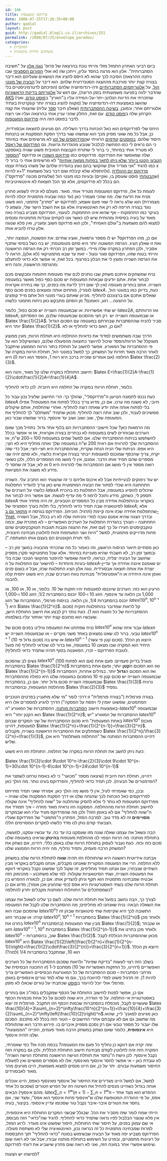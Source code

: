 ```yaml
---
id: 146
title: פרדוקס המעטפות
date: 2008-07-25T17:26:35+00:00
author: gadial
layout: post
guid: http://gadial.blogli.co.il/archives/151
permalink: /2008/07/25/envelope_paradox/
categories:
  - הסתברות
  - משחקים וחידות מתמטיות
---
```

ביום רביעי האחרון התמזל מזלי והייתי נוכח בהרצאה של פרופ' [נוגה אלון](http://he.wikipedia.org/wiki/%D7%A0%D7%95%D7%92%D7%94_%D7%90%D7%9C%D7%95%D7%9F) על "חשיבה הסתברותית". אלון הוא מרצה בחסד עליון, וייתכן שזו (או אולי [הפורום הספציפי](http://www.math.technion.ac.il/Site/events/special-lectures/Mathclub/) שבו ניתנה ההרצאה) הסיבה לכך שהוא לא היסס להציג את הנושאים שעליהם הוא דיבר בצורה קצת יותר מורכבת מההצגה הסטנדרטית שלהם. הוא דיבר על [הבעיה של מונטי הול](http://www.gadial.net/?p=111), על [אלגוריתמים הסתברותיים](http://he.wikipedia.org/wiki/%D7%90%D7%9C%D7%92%D7%95%D7%A8%D7%99%D7%AA%D7%9D_%D7%90%D7%A7%D7%A8%D7%90%D7%99) ודה-רנדומיזציה שלהם (הפיכתם לדטרמיניסטיים בלי שהדבר ילווה בפגיעה משמעותית בזמן הריצה), עם דגש על [אלגוריתם בדיקת הראשוניות AKS](http://en.wikipedia.org/wiki/AKS_primality_test) (שהזכרתי את הדיווח הנלהב-יתר-על-המידה עליו ב"הארץ" ב[פוסט קודם](http://www.gadial.net/?p=144), ואני מקווה להציג בצורה יותר קונקרטית בעתיד) שהושג באמצעות דה-רנדומיזציה של אלגוריתם אחר; וכמובן, [בשיטה ההסתברותית](http://en.wikipedia.org/wiki/Probabilistic_method) (שאלון חיבר [ספר](http://www.amazon.com/Probabilistic-Wiley-Interscience-Discrete-Mathematics-Optimization/dp/0471370460) עליה) שהצגתי את קצה הקרחון שלה ב[פוסט קודם](http://www.gadial.net/?p=36). עם זאת, החלק שהכי עניין אותי בהרצאה ועליו אני רוצה לדבר בפוסט הזה היה [פרדוקס המעטפות](http://en.wikipedia.org/wiki/Two_envelopes_problem).

היחס שלי לפרדוקסים הוא כאל הוכחות בדרך השלילה. הם מגיעים לתוצאה אבסורדית, כן; אבל כל מה שאני מסיק מכך הוא שמשהו שגוי בדרך הסקת המסקנות או בהנחות היסוד שלהם. [בפוסטים](http://www.gadial.net/?p=141) [קודמים](http://www.gadial.net/?p=142) הראיתי ש[הפרדוקסים של זנון](http://he.wikipedia.org/wiki/%D7%94%D7%A4%D7%A8%D7%93%D7%95%D7%A7%D7%A1%D7%99%D7%9D_%D7%A9%D7%9C_%D7%96%D7%A0%D7%95%D7%9F) לא מרשימים אותי במיוחד כי הם נראים לי כמו המחשה לבלבול שנובע מהגדרות גרועות. גם [הפרדוקס של ראסל](http://nimrodavissar.com/blogica/archives/125) לא מטריד אותי במיוחד, כי ברור לי שתורת הקבוצות הנאיבית פשוט שגויה באספקט שלה שמאפשר את הפרדוקס. פרדוקסים כמו [פרדוקס השקרן](http://he.wikipedia.org/wiki/%D7%A4%D7%A8%D7%93%D7%95%D7%A7%D7%A1_%D7%94%D7%A9%D7%A7%D7%A8%D7%9F) או פרדוקס "[המספר הטבעי הקטן ביותר שלא ניתן לתאר בפחות ממאה אותיות](http://he.wikipedia.org/wiki/%D7%94%D7%A4%D7%A8%D7%93%D7%95%D7%A7%D7%A1_%D7%A9%D7%9C_%D7%91%D7%A8%D7%99)" לא מרשימים אותי כי ברור לי שהקושי בהם נעוץ בהגדרה שלהם של משהו בעזרת עצמו (כמו להגיד "אני מגדיר את x להיות x+1" ולהתפלא שלא קיבלת שום דבר בעל משמעות). [פרדוקס יום ההולדת](http://he.wikipedia.org/wiki/%D7%A4%D7%A8%D7%93%D7%95%D7%A7%D7%A1_%D7%99%D7%95%D7%9D_%D7%94%D7%94%D7%95%D7%9C%D7%93%D7%AA) (ש[הבטחתי](http://www.gadial.net/?p=137) פוסט שעוסק בו, ואקיים) ובעיות כמו מונטי הול (שלעתים מכונה "פרדוקס") הם בכלל לא פרדוקסים, אלא סך הכל תוצאות לא אינטואיטיביות.

לעומת כל אלו, פרדוקס המעטפות מטריד אותי. מאוד. מעולם לא זכיתי לשמוע פתרון מניח את הדעת שלו. מה שהכי מצמרר כאן (עד כמה שבעיה מתמטית יכולה להיות מצמררת) הוא שלא נראה לי שאי פעם אשמע; לפרדוקס יש "פתרון" מתמטי, הוא פשוט נוגד בצורה חריפה לא רק את האינטואיציה אלא גם את השכל הישר שלי, ונשמע לי בעיקר כמו התחמקות &#8211; אף שהוא אינו התחמקות. לטעמי, הפרדוקס מצביע בצורה נאה מאוד על בעיה בסיסית ומהותית שיש לנו כאשר אנו לוקחים עובדות מתמטיות ומנסים למצוא להם משמעות ב"עולם האמיתי", ולכן הוא פרדוקס חשוב ומעניין, ואין פלא שנוגה אלון טרח להביא אותו.

אם כן, מהו הפרדוקס? יש לו מספר גרסאות, ואציג שתיים: את הפשוטה, הנפוצה יותר, ואת זו שאלון הציג. הגרסה הפשוטה יותר היא סתם מטומטמת; יש בה כשל בסיסי שתכף אסביר, ולכן הפתרון במקרה שלה מיידי. במשך זמן רב הכרתי רק את הגרסה הראשונה והייתי בטוח שזהו, הפרדוקס סגור ונעול &#8211; זאת עד שבא מתמטיקאי (לא אלון), הראה לי את הגרסה השנייה ופוצץ לי את הבלון בפרצוף. בכל זאת, אי אפשר ולא כדאי להתעלם מהגרסה הראשונה, והנה היא:

נניח שמשחקים איתכם משחק שבו נותנים לכם שתי מעטפות חתומות ומבקשים מכם לבחור אחת. אתם יודעים שבאחת המעטפות יש סכום כסף כפול מאשר במעטפה השנייה. אתם בוחרים מעטפה (אין לך שום דרך לדעת מה בפנים, כך שזו בחירה אקראית לגמרי), פותחים אותה ומוצאים בפנים סכום כסף $latex A$. כעת, בדיוק כמו במונטי הול, שואלים אתכם אם ברצונכם להחליף. מכיוון שאתם בוגרי מונטי הול אתם מייד קופצים על ההצעה&#8230; רגע, האמנם? מן הסתם מתבקש כאן ניתוח מתמטי כלשהו.

יש שתי אפשרויות: או שבמעטפה השנייה יש סכום כפול, כלומר $latex 2A$, ואז הרווחתם $latex A$; או שבמעטפה השנייה יש  רק חצי מהסכום שבמעטפה שלכם, ואז הפסדתם $latex \frac{1}{2}A$. סביר להניח שההסתברות שבחרתם במעטפה עם הסכום הגדול יותר היא $latex \frac{1}{2}$. אם כן, האם כדאי להחליף או לא?

הדרך שבה משתמשים למדוד את כדאיות ההחלפה היא תוחלת הרווח; מעין ממוצע משוקלל של הרווח/הפסד שיכול להיווצר כתוצאה מהפעולה שלכם, כשהשיקלול הוא על פי ההסתברות של המאורע. אפשר לחשוב על תוחלת בתור הרווח הממוצע שיתקבל לאחר הרבה מאוד חזרות על המשחק; כך למשל במונטי הול, תוחלת הרווח במקרה של החלפה (אם אומרים שזכייה ברכב היא רווח 1, והפסד הוא רווח 0) היא $latex \frac{2}{3}$.

חישוב התוחלת במקרה שלנו קל מאוד, והנה הוא: $latex E=\frac{1}{2}A-\frac{1}{2}\cdot\frac{1}{2}A=\frac{1}{4}A$.

כלומר, תוחלת הרווח במקרה של החלפה היא חיובית. לכן כדאי להחליף.

כעת נכנס לתמונה הטיעון ה"פרדוקסלי", שהולך כך: הרי החישוב שלעיל נכון עבור כל $latex A$ חיובי, לא משנה מה ערכו. אם כן, מדוע צריך בכלל לפתוח את המעטפה? אפילו בלי לפתוח אותה אתה יודע שאתה רוצה להחליף. ואחרי שהחלפת, אותם שיקולים ממשיכים לעבוד, ולכן שוב אתה רוצה להחליף. מכאן שתמיד "משתלם" לך להחליף את המעטפה שלך, שוב ושוב ושוב עד אינסוף. ברור שמשהו שבור כאן.

מה הרמאות כאן? שכל חישובי ההסתברויות הם בלוף אחד גדול. נתחיל מכך שאם הערכים שבוחרים לשים במעטפות לא נבחרים בצורה אקראית, אז אי אפשר בכלל להשתמש בניתוח ההסתברותי שלנו. אם למשל שמים במעטפות 100 ו-200 ש"ח, אז ההסתברות שלך להרוויח אם ראית 200 ש"ח במעטפה שלך ואתה מחליף היא לא חצי; היא אפס. הניתוח שלי הניח הנחה שקרית, שההסתברות היא חצי-חצי; אבל כדי שזה יקרה, צריך שהכסף שמוכנס למעטפות ייבחר בצורה אקראית כלשהי, ולא סתם יהיה שני מספרים שהם תמיד אותו הדבר. אמנם, אין לי מושג מה המספרים הללו, ולכן כשאני רואה מספר אין לי מושג אם ההסתברות שלי להרוויח היא 0 או לא; אבל זה שחסר לי מידע לא משנה את המציאות.

יש עוד נימוקים לבעייתיות אבל לא איכנס אליהם כי זה שהצגתי הוא החביב עלי. השורה התחתונה היא שכדי לפתור את הבעיה המתמטית שיש כאן צריך להגדיר התפלגות כלשהי על הערכים של $latex A$ שיכולים להופיע במעטפה; אבל התפלגות כזו בהכרח תספק לי, כשחקן, מידע ותוכל לרמוז לי מה עדיף לעשות. אם אפשר היה לבחור את $latex A$ באקראי ובהתפלגות אחידה מבין כל המספרים הטבעיים, זה היה מחזיר אותי לסיטואציה שבה תמיד כדאי להחליף, בלי תלות בערך הספציפי של $latex A$; אלא שהתפלגות אחידה שכזו אינה קיימת (תרגיל: הוכיחו). הפרדוקס בגרסה זו [מתואר גם ב-Ynet](http://www.ynet.co.il/articles/0,7340,L-3460198,00.html), ובדרך הצגה שהיא אמנם טובה למדי והניתוח שלה לא רע בכלל, אבל השורה התחתונה &#8211; הצורך בהגדרת התפלגות על הערכים האפשריים &#8211; לא מוזכרת שם, וכמה טוקבקיסטים העירו על כך (עם זאת, את ההצגה גונבות תגובות הטוקבקיסטים שהם פחות מדוייקים מתמטית, למשל "<span><span>היות ושני המעתפות זהות לחלוטין מבחינה חיצונית, לפי תורת הקוונטים הם בעצם אותו המעתפה.").</span></span>

כאן מסתיים תיאור הניסוח הראשון, וזה כאמור כל מה שהכרתי מהבעיה במשך זמן רב &#8211; ובמשך זמן רב, לא חשבתי שהיא מעניינת במיוחד. אלא שכל מתמטיקאי סקרן מספיק שחושב על הבעיה יצליח, כנראה, לראות שאפשר להיפטר מהקושי הטכני שבה בלי בעיות מיוחדות &#8211; להישאר עם התפלגות על ה-$latex A$-ים שאמנם איננה אחידה אך עדיין יוצרת את אותה תוצאה אבסורדית. נוגה אלון הציג התפלגות שכזו, אבל זו בשום פנים ואופן אינה היחידה או ה"אופטימלית" מבחינת טווח הערכים שבה; היא פשוט יחסית קלה להבנה.

הרעיון הוא כזה: הערכים שיוכנסו למעטפות יהיו חזקות של 10. כלומר, או 10, או 100, או 1,000 וכן הלאה עד אינסוף. הזוג 10 ו-100 יוכנס בהסתברות 1/2; הזוג 100 ו-1,000 יוכנס בהסתברות 1/4, וכן הלאה. בניסוח פורמלי, ההסתברות של הזוג $latex (10^n,10^{n+1})$ היא $latex \frac{1}{2^n}$. קל לראות שמדובר בהתפלגות חוקית (סכום ההסתברויות של כל הזוגות הוא 1). כעת נותר רק לבצע את חישוב התוחלת הישן, שעכשיו הוא מחוכם קצת יותר ואחזור עליו בשלמותו.

נניח שפתחנו את המעטפה וגילינו בפנים סכום של $latex 10^n$ עבור איזה שהוא $latex n$ טבעי. ברור לנו שאנו נמצאים באחד משני מקרים &#8211; או שבמעטפה השנייה יש $latex 10^{n+1}$ (סכום גדול פי 10) או שיש בה $latex 10^{n-1}$ (סכום קטן פי עשר). היוצא מן הכלל היחיד הוא המקרה שבו מצאנו 10 במעטפה, ואז ברור לנו שכדאי להחליף (זה פועל לטובת הפרדוקס &#8211; זכרו, הפואנטה בסוף תהיה שתמיד כדאי להחליף).

נשים לב שהסכום $latex 10^n$ (אם הוא לפחות 100) מוגרל בדיוק פעמיים: פעם אחת בהסתברות $latex \frac{1}{2^n}$ ואז הוא הסכום ה**קטן** יותר; ופעם אחת בהסתברות $latex \frac{1}{2^{n-1}}$ ואז הוא הסכום ה**גדול** יותר. במילים אחרות, ההסתברות שבמעטפה השנייה יש סכום קטן פי 10 מהסכום במעטפה שלנו היא כפולה מההסתברות שבמעטפה השנייה סכום גדול יותר. אם כן, בהסתברות $latex \frac{1}{3}$ נרוויח מהחלפת המעטפות, ובהסתברות $latex \frac{2}{3}$ נפסיד.

בצורה פורמלית ("בצורה פורמלית" זו דרכי לומר "מי שלא מתעניין בפרטים הטכניים המתמטים, שפשוט יאמין לי ויפסח על הפסקה") הדרך להגיע למספרים אלו היא באמצעות חישוב [הסתברות מותנה](http://he.wikibooks.org/wiki/%D7%94%D7%A1%D7%AA%D7%91%D7%A8%D7%95%D7%AA/%D7%94%D7%A1%D7%AA%D7%91%D7%A8%D7%95%D7%AA_%D7%9E%D7%95%D7%AA%D7%A0%D7%94); ההסתברות של המאורע "ה-$latex 10^n$ שבמעטפה הוא הקטן יותר" היא $latex \frac{1}{2^n}$; ההסתברות של המאורע "יש $latex 10^n$ באחת המעטפות" היא סכום ההסתברויות של שני המקרים שבהם $latex 10^n$ מוכנס למעטפות, דהיינו $latex \frac{1}{2^n}+\frac{1}{2^{n-1}}=\frac{3}{2^n}$. כשמחלקים את ההסתברות הראשונה בשנייה, מקבלים $latex \frac{1}{2^n}/\frac{3}{2^n}=\frac{1}{3}$, דהיינו ההסתברות המותנה של "ההחלפה משתלמת" היא אכן שליש.

כעת ניתן לחשב את תוחלת הרווח במקרה של החלפה. התוחלת הזו היא פשוט:

$latex \frac{1}{3}\cdot 9\cdot 10^n-\frac{2}{3}\cdot 9\cdot 10^{n-1}=30\cdot 10^{n-1}-6\cdot 10^{n-1}=24\cdot 10^{n-1}$

דהיינו, תוחלת רווח חיובית (שיצאה מספר "מכוער" כי לא באמת טרחנו לשפצר את הפרמטרים של הבעיה). לכן תמיד כדאי להחליף, והפרדוקס בעינו נותר. מה הולך כאן?

ובכן, כפי שאמרתי לעיל, אין לי מושג מה הולך כאן. אמרתי שאני תמיד מתייחס לפרדוקסים כאל הוכחות לכך שהנחה שלנו או דרך הסקנת המסקנות שלנו שגויה &#8211; מפרדוקס המעטפות לא נותר לי אלא להסיק שהחלטה על "שווה להחליף" אינה שקולה לחישוב תוחלת הרווח מההחלפה. המסקנה הזו נראית מאוד מוזרה &#8211; איך תמודד את ה"שווה להחליף" אם לא באופן הזה? ולכן מה שהפרדוקס מעיד עליו הוא שבמקרים **מסויימים** זה לא מדד טוב. למרבה המזל, הפתרון ה"מתמטי" של הפרדוקס שעליו הצבעתי קודם נותן לנו מדד כלשהו למקרים המסויימים הללו.

הבה ונשאל את עצמנו שאלה שונה מזו שעסקנו בה עד כה. עד עכשיו עסקנו, למעשה, בתוחלת מותנה: מה הרווח הצפוי לנו מהחלפת מעטפות **בהינתן** שראינו במעטפה שלנו סכום כזה וכזה. כעת נעבור לעסוק בתוחלת הרווח שלנו באופן כללי. דהיינו, אם נשחק את המשחק הרבה פעמים, ותמיד נחליף, מה יהיה הרווח הממוצע שלנו?

אבחנה אידיוטית ראשונה היא שהתוחלת הזו תהיה **שווה** לתוחלת הרווח שלנו במשחק ללא החלפה. הרי את המעטפה המקורית שאנחנו מקבלים, אנחנו מקבלים באקראי מבין השתיים שנבחרו; אם אנחנו תמיד מחליפים, זה שקול לכך שפשוט נקבל באקראי דווקא את המעטפה השנייה, ושתי הסיטואציות שקולות. למי שלא משתכנע &#8211; מהנימוק הזה אבטיח שמבחינה מתמטית הוא תקף וניתן להצדיק אותו. אם כן, לכאורה ההפרש בין תוחלת הרווח שלנו בשתי האסטרטגיות היא אפס (כפי שההגיון אכן אומר); מדוע אם כן כשמסתכלים על התוחלות המותנות מקבלים יתרון להחלפה?

לצורך כך, הבה נחשב בפועל את תוחלת הרווח שלנו. לשם כך עלינו לשאול את עצמנו את השאלה הבאה: נניח שאנחנו לא מחליפים; מה ההסתברות שלנו לקבל את המעטפה שהסכום שבה הוא $latex 10^n$? התשובה לכך היא שקיימות שתי סיטואציות שבהן זה קורה: או שנבחר הזוג $latex 10^n, 10^{n+1}$ בהסתברות $latex \frac{1}{2^n}$ ולאחר מכן בחרנו את $latex 10^n$ מבין שתי המעטפות (בהסתברות $latex \frac{1}{2}$; או שנבחר הזוג $latex 10^{n-1},10^n$ בהסתברות $latex \frac{1}{2^{n-1}}$ ולאחר מכן בחרנו את $latex 10^n$ &#8211; שוב, בהסתברות $latex \frac{1}{2}$. מכאן שההסתברות הכוללת לקבל $latex 10^n$ היא $latex \frac{1}{2}\left(\frac{1}{2^n}+\frac{1}{2^{n-1}}\right)=\frac{1}{2}\cdot\frac{3}{2^{n}}=\frac{3}{2^{n+1}}$. היוצא מן הכלל הוא 10, שמתקבל בהסתברות 1/4 (למה?)

בשלב הזה רצוי לעשות "בדיקת שפיות" ולראות שסכום ההסתברויות של כל הערכים האפשריים (דהיינו, כל החזקות האפשריות של 10) מסתכם ל-1 (זו התכונה הבסיסית של מרחבי הסתברות &#8211; סכום ההסתברות של כל המאורעות הבסיסיים האפשריים צריך להיות 1). זה תרגיל פשוט למדי להיווכח בכך, וגם מי שלא למד טורים אינסופיים באופן פורמלי אולי יוכל להיעזר ב[פוסט](http://www.gadial.net/?p=134) שכתבתי על טורים שכאלו לא מזמן.

אם כן, אפשר לפנות לחישוב התוחלת של הכסף שמקבלים בסה"כ אם בוחרים באסטרטגיית אי-החלפה. על פי הגדרה, היא שווה לסכום על כל אחת מכמויות הכסף שעשויים לקבל, מוכפלת בהסתברות שכמות הכסף הזו תתקבל. פורמלית זה יוצא $latex \frac{10}{4}+3\sum\_{n=2}^\infty\frac{10^n}{2^{n+1}}=\frac{10}{4}+\frac{3}{2}\sum\_{n=2}^\infty\left(\frac{10}{2}\right)^n$.כאן מגיעים לפאנץ' ליין, שהוא מה שחשוב גם אם לא עקבתם אחרי החישובים &#8211; הטור הזה בכלל לא מתכנס. הסכום שלו יעבור כל מספר טבעי אם רק נסכם מספיק איברים בו. פירוש הדבר הוא שהתוחלת היא **אינסופית**, כלומר שאם נשחק במשחק הרבה מאוד פעמים, הזכייה "הממוצעת" שלנו תהיה אינסוף.

ומה יקרה אם דווקא כן נחליף כל פעם את המעטפה? בכמה נזכה אז? כפי שאמרתי, המקרה הזה זהה לחלוטין לקודם מבחינת חישוב התוחלת הכללית, ולכן גם במקרה הזה נקבל אינסוף. לכן גישת ה"נחסר את תוחלת הגישה הראשונה מתוחלת הגישה השניה" לא עובדת כאן &#8211; אי אפשר לחסר אינסוף מאינסוף; אלו לא מספרים ממשיים ואין לפעולת החיסור משמעות עבורם. יתר על כן, אם היינו מנסים למצוא משמעות, היינו מגיעים מהר מאוד לאבסורדים.

למשל, אם למשל היינו מגדירים את החיסור של אינסוף מאינסוף כאפס, היינו אוכלים אותה בגדול כשהיינו מנסים להחיל את השיטה הזו על הפרש הטורים (שסכום כל אחד מהם אינסוף) הבאים: $latex \sum\_{n=1}^\infty (n+1)-\sum\_{n=1}^\infty n$ &#8211; ההפרש הוא מצד אחד אפס, על פי ההגדרה המטופשת שלנו ש"אינסוף פחות אינסוף הוא אפס"; ומצד שני, אם נחסר את הטורים איבר-איבר נקבל טור שסכומו עדיין אינסופי. בקיצור, בעיה.

הייתי שמח לומר שזה מסביר את הכל. שבגלל שבשני המקרים התוחלת היא אינסופית, אין פלא שנוצר הבלבול לפיו נראה שתמיד כדאי להחליף. להגיד שה"כדאי" הזה מבוסס, אי שם עמוק בפנים, על חיסור שתי התוחלות, חיסור שפשוט אינו מוגדר. לרוע המזל, למרות שמבחינה מתמטית כל זה כנראה נכון, האינטואיציה שלי לא משתפת פעולה. הפרדוקס מצביע יפה מאוד על הבעיה שבשימוש במונח "כדאי להחליף" תוך התבססות על רעיונות מתמטיים, ובפרט על השימוש בתוחלת מותנה עבורו; אבל אני לא רואה שום שימוש אפשרי אחר במונח הזה, ואני לא רואה שום פתרון שישביע את דעתי לפרדוקס.

למישהו יש הצעות?